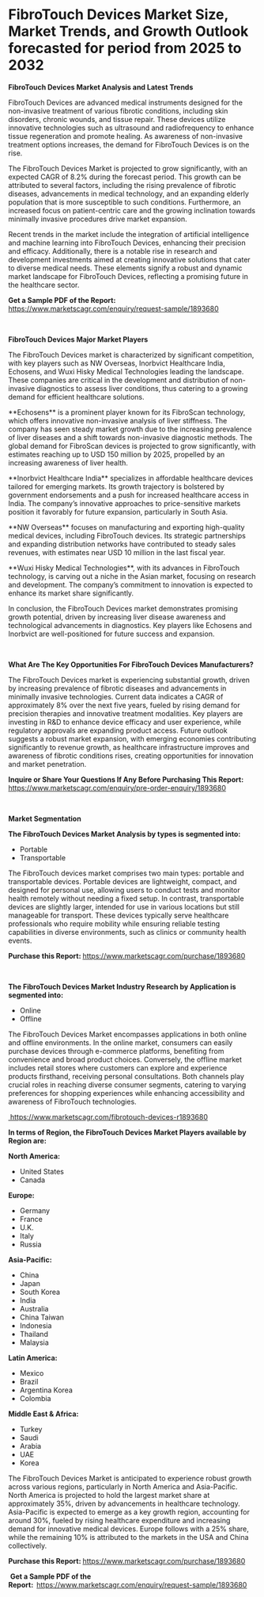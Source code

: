 <p><h1>FibroTouch Devices Market Size, Market Trends, and Growth Outlook forecasted for period from 2025 to 2032</h1></p><p><strong>FibroTouch Devices Market Analysis and Latest Trends</strong></p>
<p><p>FibroTouch Devices are advanced medical instruments designed for the non-invasive treatment of various fibrotic conditions, including skin disorders, chronic wounds, and tissue repair. These devices utilize innovative technologies such as ultrasound and radiofrequency to enhance tissue regeneration and promote healing. As awareness of non-invasive treatment options increases, the demand for FibroTouch Devices is on the rise.</p><p>The FibroTouch Devices Market is projected to grow significantly, with an expected CAGR of 8.2% during the forecast period. This growth can be attributed to several factors, including the rising prevalence of fibrotic diseases, advancements in medical technology, and an expanding elderly population that is more susceptible to such conditions. Furthermore, an increased focus on patient-centric care and the growing inclination towards minimally invasive procedures drive market expansion.</p><p>Recent trends in the market include the integration of artificial intelligence and machine learning into FibroTouch Devices, enhancing their precision and efficacy. Additionally, there is a notable rise in research and development investments aimed at creating innovative solutions that cater to diverse medical needs. These elements signify a robust and dynamic market landscape for FibroTouch Devices, reflecting a promising future in the healthcare sector.</p></p>
<p><strong>Get a Sample PDF of the Report:&nbsp;</strong> <a href="https://www.marketscagr.com/enquiry/request-sample/1893680?utm_campaign=1848&utm_medium=2&utm_source=Github&utm_content=ia&utm_term=14042025&utm_id=fibrotouch-devices">https://www.marketscagr.com/enquiry/request-sample/1893680</a></p>
<p>&nbsp;</p>
<p><strong>FibroTouch Devices Major Market Players</strong></p>
<p><p>The FibroTouch Devices market is characterized by significant competition, with key players such as NW Overseas, Inorbvict Healthcare India, Echosens, and Wuxi Hisky Medical Technologies leading the landscape. These companies are critical in the development and distribution of non-invasive diagnostics to assess liver conditions, thus catering to a growing demand for efficient healthcare solutions.</p><p>**Echosens** is a prominent player known for its FibroScan technology, which offers innovative non-invasive analysis of liver stiffness. The company has seen steady market growth due to the increasing prevalence of liver diseases and a shift towards non-invasive diagnostic methods. The global demand for FibroScan devices is projected to grow significantly, with estimates reaching up to USD 150 million by 2025, propelled by an increasing awareness of liver health.</p><p>**Inorbvict Healthcare India** specializes in affordable healthcare devices tailored for emerging markets. Its growth trajectory is bolstered by government endorsements and a push for increased healthcare access in India. The company’s innovative approaches to price-sensitive markets position it favorably for future expansion, particularly in South Asia.</p><p>**NW Overseas** focuses on manufacturing and exporting high-quality medical devices, including FibroTouch devices. Its strategic partnerships and expanding distribution networks have contributed to steady sales revenues, with estimates near USD 10 million in the last fiscal year. </p><p>**Wuxi Hisky Medical Technologies**, with its advances in FibroTouch technology, is carving out a niche in the Asian market, focusing on research and development. The company’s commitment to innovation is expected to enhance its market share significantly.</p><p>In conclusion, the FibroTouch Devices market demonstrates promising growth potential, driven by increasing liver disease awareness and technological advancements in diagnostics. Key players like Echosens and Inorbvict are well-positioned for future success and expansion.</p></p>
<p>&nbsp;</p>
<p><strong>What Are The Key Opportunities For FibroTouch Devices Manufacturers?</strong></p>
<p><p>The FibroTouch Devices market is experiencing substantial growth, driven by increasing prevalence of fibrotic diseases and advancements in minimally invasive technologies. Current data indicates a CAGR of approximately 8% over the next five years, fueled by rising demand for precision therapies and innovative treatment modalities. Key players are investing in R&D to enhance device efficacy and user experience, while regulatory approvals are expanding product access. Future outlook suggests a robust market expansion, with emerging economies contributing significantly to revenue growth, as healthcare infrastructure improves and awareness of fibrotic conditions rises, creating opportunities for innovation and market penetration.</p></p>
<p><strong>Inquire or Share Your Questions If Any Before Purchasing This Report:</strong> <a href="https://www.marketscagr.com/enquiry/pre-order-enquiry/1893680?utm_campaign=1848&utm_medium=2&utm_source=Github&utm_content=ia&utm_term=14042025&utm_id=fibrotouch-devices">https://www.marketscagr.com/enquiry/pre-order-enquiry/1893680</a></p>
<p>&nbsp;</p>
<p><strong>Market Segmentation</strong></p>
<p><strong>The FibroTouch Devices Market Analysis by types is segmented into:</strong></p>
<p><ul><li>Portable</li><li>Transportable</li></ul></p>
<p><p>The FibroTouch devices market comprises two main types: portable and transportable devices. Portable devices are lightweight, compact, and designed for personal use, allowing users to conduct tests and monitor health remotely without needing a fixed setup. In contrast, transportable devices are slightly larger, intended for use in various locations but still manageable for transport. These devices typically serve healthcare professionals who require mobility while ensuring reliable testing capabilities in diverse environments, such as clinics or community health events.</p></p>
<p><strong>Purchase this Report:&nbsp;</strong><a href="https://www.marketscagr.com/purchase/1893680?utm_campaign=1848&utm_medium=2&utm_source=Github&utm_content=ia&utm_term=14042025&utm_id=fibrotouch-devices">https://www.marketscagr.com/purchase/1893680</a></p>
<p>&nbsp;</p>
<p><strong>The FibroTouch Devices Market Industry Research by Application is segmented into:</strong></p>
<p><ul><li>Online</li><li>Offline</li></ul></p>
<p><p>The FibroTouch Devices Market encompasses applications in both online and offline environments. In the online market, consumers can easily purchase devices through e-commerce platforms, benefiting from convenience and broad product choices. Conversely, the offline market includes retail stores where customers can explore and experience products firsthand, receiving personal consultations. Both channels play crucial roles in reaching diverse consumer segments, catering to varying preferences for shopping experiences while enhancing accessibility and awareness of FibroTouch technologies.</p></p>
<p><a href="https://www.marketscagr.com/fibrotouch-devices-r1893680?utm_campaign=1848&utm_medium=2&utm_source=Github&utm_content=ia&utm_term=14042025&utm_id=fibrotouch-devices">&nbsp;https://www.marketscagr.com/fibrotouch-devices-r1893680</a></p>
<p><strong>In terms of Region, the FibroTouch Devices Market Players available by Region are:</strong></p>
<p>
    <p> <strong> North America: </strong>
        <ul>
            <li>United States</li>
            <li>Canada</li>
        </ul>
        </p> 
    <p> <strong> Europe: </strong>
        <ul>
            <li>Germany</li>
            <li>France</li>
            <li>U.K.</li>
            <li>Italy</li>
            <li>Russia</li>
        </ul>
        </p> 
    <p> <strong> Asia-Pacific: </strong>
        <ul>
            <li>China</li>
            <li>Japan</li>
            <li>South Korea</li>
            <li>India</li>
            <li>Australia</li>
            <li>China Taiwan</li>
            <li>Indonesia</li>
            <li>Thailand</li>
            <li>Malaysia</li>
        </ul>
        </p> 
    <p> <strong> Latin America: </strong>
        <ul>
            <li>Mexico</li>
            <li>Brazil</li>
            <li>Argentina Korea</li>
            <li>Colombia</li>
        </ul>
        </p> 
    <p> <strong> Middle East & Africa: </strong>
        <ul>
            <li>Turkey</li>
            <li>Saudi</li>
            <li>Arabia</li>
            <li>UAE</li>
            <li>Korea</li>
        </ul>
    </p>
    </p>
<p><p>The FibroTouch Devices Market is anticipated to experience robust growth across various regions, particularly in North America and Asia-Pacific. North America is projected to hold the largest market share at approximately 35%, driven by advancements in healthcare technology. Asia-Pacific is expected to emerge as a key growth region, accounting for around 30%, fueled by rising healthcare expenditure and increasing demand for innovative medical devices. Europe follows with a 25% share, while the remaining 10% is attributed to the markets in the USA and China collectively.</p></p>
<p><strong>Purchase this Report: </strong><a href="https://www.marketscagr.com/purchase/1893680?utm_campaign=1848&utm_medium=2&utm_source=Github&utm_content=ia&utm_term=14042025&utm_id=fibrotouch-devices">https://www.marketscagr.com/purchase/1893680</a></p>
<p>&nbsp;<strong>Get a Sample PDF of the Report:&nbsp;&nbsp;</strong><a href="https://www.marketscagr.com/enquiry/request-sample/1893680?utm_campaign=1848&utm_medium=2&utm_source=Github&utm_content=ia&utm_term=14042025&utm_id=fibrotouch-devices">https://www.marketscagr.com/enquiry/request-sample/1893680</a></p>
<p><strong></strong></p>
<p><p></p><p></p><p></p></p>